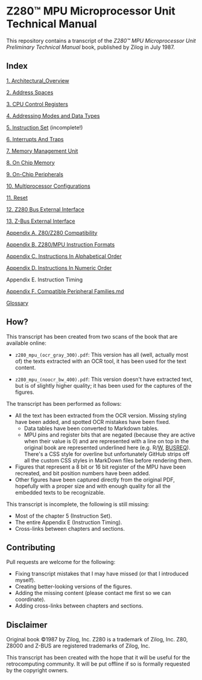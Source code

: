 # Z280™ MPU Microprocessor Unit Technical Manual

This repository contains a transcript of the _Z280™ MPU Microprocessor Unit Preliminary Technical Manual_ book, published by Zilog in July 1987.

## Index

[1. Architectural_Overview](1-Architectural_Overview.md)

[2. Address Spaces](2-Address_Spaces.md)

[3. CPU Control Registers](3-CPU_Control_Registers.md)

[4. Addressing Modes and Data Types](4-Addressing_Modes_and_Data_Types.md)

[5. Instruction Set](5-Instruction_Set.md) (incomplete!)

[6. Interrupts And Traps](6-Interrupts_And_Traps.md)

[7. Memory Management Unit](7-Memory_Management_Unit.md)

[8. On Chip Memory](8-On-Chip_Memory.md)

[9. On-Chip Peripherals](9-On-Chip_Peripherals.md)

[10. Multiprocessor Configurations](10-Multiprocessor_Configurations.md)

[11. Reset](11-Reset.md)

[12. Z280 Bus External Interface](12-Z280_Bus_External_Interface.md)

[13. Z-Bus External Interface](13-Z-Bus_External_Interface.md)

[Appendix A. Z80/Z280 Compatibility](A-Z80_Z280_Compatibility.md)

[Appendix B. Z280/MPU Instruction Formats](B-Z280_MPU_Instruction_Formats.md)

[Appendix C. Instructions In Alphabetical Order](C-Instructions_In_Alphabetical_Order.md)

[Appendix D. Instructions In Numeric Order](D-Instructions_In_Numeric_Order.md)

Appendix E. Instruction Timing

[Appendix F. Compatible Peripheral Families.md](F-Compatible_Peripheral_Families.md)

[Glossary](Glossary.md)

## How?

This transcript has been created from two scans of the book that are available online:

* `z280_mpu_(ocr_gray_300).pdf`: This version has all (well, actually most of) the texts extracted with an OCR tool, it has been used for the text content.

* `z280_mpu_(noocr_bw_400).pdf`: This version doesn't have extracted text, but is of slightly higher quality; it has been used for the captures of the figures.

The transcript has been performed as follows:

* All the text has been extracted from the OCR version. Missing styling have been added, and spotted OCR mistakes have been fixed.
  * Data tables have been converted to Markdown tables.
  * MPU pins and register bits that are negated (because they are active when their value is 0) and are represented with a line on top in the original book are represented underlined here (e.g. R/<ins>W</ins>, <ins>BUSREQ</ins>). There's a CSS style for overline but unfortunately GitHub strips off all the custom CSS styles in MarkDown files before rendering them.
* Figures that represent a 8 bit or 16 bit register of the MPU have been recreated, and bit position numbers have been added.
* Other figures have been captured directly from the original PDF, hopefully with a proper size and with enough quality for all the embedded texts to be recognizable.

This transcript is incomplete, the following is still missing:

* Most of the chapter 5 (Instruction Set).
* The entire Appendix E (Instruction Timing).
* Cross-links between chapters and sections.


## Contributing

Pull requests are welcome for the following:

* Fixing transcript mistakes that I may have missed (or that I introduced myself).
* Creating better-looking versions of the figures.
* Adding the missing content (please contact me first so we can coordinate).
* Adding cross-links between chapters and sections.


## Disclaimer

Original book ©1987 by Zilog, Inc. Z280 is a trademark of Zilog, Inc. Z80, Z8000 and Z-BUS are registered trademarks of Zilog, Inc.

This transcript has been created with the hope that it will be useful for the retrocomputing community. It will be put offline if so is formally requested by the copyright owners.
